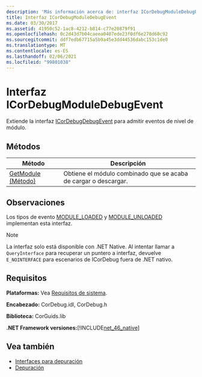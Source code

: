 ```yaml
---
description: 'Más información acerca de: interfaz ICorDebugModuleDebugEvent'
title: Interfaz ICorDebugModuleDebugEvent
ms.date: 03/30/2017
ms.assetid: 41950c52-1ac8-4212-b814-c77e20879f91
ms.openlocfilehash: 0c2d43d7b04caeea0407ede23f0df6e278d60c92
ms.sourcegitcommit: ddf7edb67715a5b9a45e3dd44536dabc153c1de0
ms.translationtype: MT
ms.contentlocale: es-ES
ms.lasthandoff: 02/06/2021
ms.locfileid: "99801038"
---
```

# <a name="icordebugmoduledebugevent-interface"></a>Interfaz ICorDebugModuleDebugEvent

Extiende la interfaz [ICorDebugDebugEvent](icordebugdebugevent-interface.md) para admitir eventos de nivel de módulo.  
  
## <a name="methods"></a>Métodos  
  
|Método|Descripción|  
|------------|-----------------|  
|[GetModule (Método)](icordebugmoduledebugevent-getmodule-method.md)|Obtiene el módulo combinado que se acaba de cargar o descargar.|  
  
## <a name="remarks"></a>Observaciones  

 Los tipos de evento [MODULE_LOADED](cordebugdebugeventkind-enumeration.md) y [MODULE_UNLOADED](cordebugdebugeventkind-enumeration.md) implementan esta interfaz.  
  
> [!NOTE]
> La interfaz solo está disponible con .NET Native. Al intentar llamar a `QueryInterface` para recuperar un puntero a interfaz, devuelve `E_NOINTERFACE` para escenarios de ICorDebug fuera de .NET nativo.  
  
## <a name="requirements"></a>Requisitos  

 **Plataformas:** Vea [Requisitos de sistema](../../get-started/system-requirements.md).  
  
 **Encabezado:** CorDebug.idl, CorDebug.h  
  
 **Biblioteca:** CorGuids.lib  
  
 **.NET Framework versiones:**[!INCLUDE[net_46_native](../../../../includes/net-46-native-md.md)]  
  
## <a name="see-also"></a>Vea también

- [Interfaces para depuración](debugging-interfaces.md)
- [Depuración](index.md)

